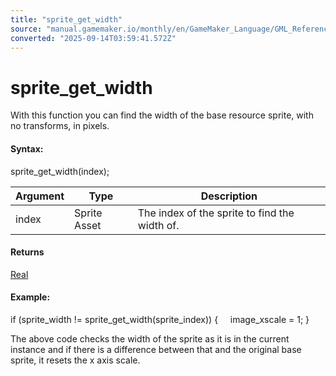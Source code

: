 ```yaml
---
title: "sprite_get_width"
source: "manual.gamemaker.io/monthly/en/GameMaker_Language/GML_Reference/Asset_Management/Sprites/Sprite_Information/sprite_get_width.htm"
converted: "2025-09-14T03:59:41.572Z"
---
```


# sprite\_get\_width

With this function you can find the width of the base resource sprite, with no transforms, in pixels.

#### Syntax:

sprite\_get\_width(index);

| Argument | Type | Description |
| --- | --- | --- |
| index | Sprite Asset | The index of the sprite to find the width of. |

#### Returns

[Real](../../../../GML_Overview/Data_Types.md)

#### Example:

if (sprite\_width != sprite\_get\_width(sprite\_index))
{
    image\_xscale = 1;
}

The above code checks the width of the sprite as it is in the current instance and if there is a difference between that and the original base sprite, it resets the x axis scale.